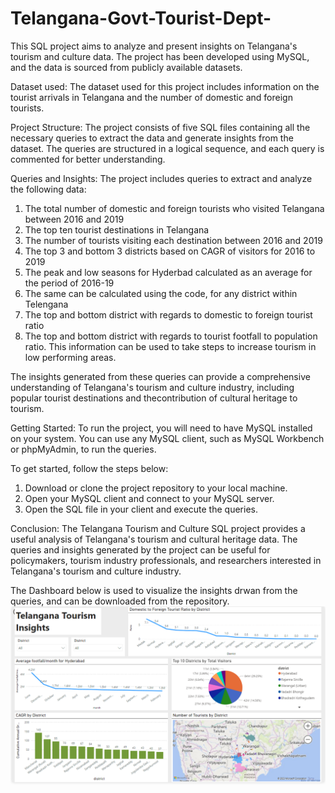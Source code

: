 # Telangana-Govt-Tourist-Dept-
This SQL project aims to analyze and present insights on Telangana's tourism and culture data. The project has been developed using MySQL, and the data is sourced from publicly available datasets.

Dataset used:
The dataset used for this project includes information on the tourist arrivals in Telangana and the number of domestic and foreign tourists.

Project Structure:
The project consists of five SQL files containing all the necessary queries to extract the data and generate insights from the dataset. The queries are structured in a logical sequence, and each query is commented for better understanding.

Queries and Insights:
The project includes queries to extract and analyze the following data:

1. The total number of domestic and foreign tourists who visited Telangana between 2016 and 2019
2. The top ten tourist destinations in Telangana
3. The number of tourists visiting each destination between 2016 and 2019
4. The top 3 and bottom 3 districts based on CAGR of visitors for 2016 to 2019
5. The peak and low seasons for Hyderbad calculated as an average for the period of 2016-19
6. The same can be calculated using the code, for any district within Telengana
7. The top and bottom district with regards to domestic to foreign tourist ratio
8. The top and bottom district with regards to tourist footfall to population ratio. This information can be used to take steps to increase tourism in low performing areas.

The insights generated from these queries can provide a comprehensive understanding of Telangana's tourism and culture industry, including popular tourist destinations and thecontribution of cultural heritage to tourism.

Getting Started:
To run the project, you will need to have MySQL installed on your system. You can use any MySQL client, such as MySQL Workbench or phpMyAdmin, to run the queries.

To get started, follow the steps below:

1. Download or clone the project repository to your local machine.
2. Open your MySQL client and connect to your MySQL server.
3. Open the SQL file in your client and execute the queries.

Conclusion:
The Telangana Tourism and Culture SQL project provides a useful analysis of Telangana's tourism and cultural heritage data. The queries and insights generated by the project can be useful for policymakers, tourism industry professionals, and researchers interested in Telangana's tourism and culture industry.

The Dashboard below is used to visualize the insights drwan from the queries, and can be downloaded from the repository.
![Telangana Tourism Insights](https://github.com/ShreyaRamesh1584/Telangana-Govt-Tourist-Dept-/blob/main/Telangana%20Tourism%20Insights.png)

